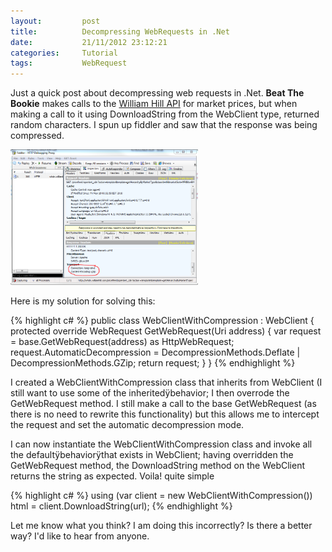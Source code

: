 ```yaml
---
layout:       	post
title:        	Decompressing WebRequests in .Net
date:         	21/11/2012 23:12:21
categories:   	Tutorial
tags:			WebRequest
---
```


Just a quick post about decompressing web requests in .Net. **Beat The Bookie** makes calls to the [William Hill API](http://pricefeeds.williamhill.com/bet/en-gb?action=GoPriceFeed) for market prices, but when making a call to it using DownloadString from the WebClient type, returned random characters. I spun up fiddler and saw that the response was being compressed.

<a href="/assets/content/208_WebRequest_Fiddler_GZip"><img class="alignnone size-medium wp-image-208" title="WebRequest_Fiddler_GZip" alt="" src="/assets/content/208_WebRequest_Fiddler_GZip?w=300" height="217" width="300" /></a>

Here is my solution for solving this:

{% highlight c# %}
public class WebClientWithCompression : WebClient 
{ 
    protected override WebRequest GetWebRequest(Uri address) 
    { 
        var request = base.GetWebRequest(address) as HttpWebRequest; 
        request.AutomaticDecompression = DecompressionMethods.Deflate | DecompressionMethods.GZip; 
        return request; 
    } 
}
{% endhighlight %}

I created a WebClientWithCompression class that inherits from WebClient (I still want to use some of the inheritedÿbehavior; I then overrode the GetWebRequest method. I still make a call to the base GetWebRequest (as there is no need to rewrite this functionality) but this allows me to intercept the request and set the automatic decompression mode.

I can now instantiate the WebClientWithCompression class and invoke all the defaultÿbehaviorÿthat exists in WebClient; having overridden the GetWebRequest method, the DownloadString method on the WebClient returns the string as expected. Voila! quite simple

{% highlight c# %}
using (var client = new WebClientWithCompression()) 
    html = client.DownloadString(url);
{% endhighlight %}

Let me know what you think? I am doing this incorrectly? Is there a better way? I'd like to hear from anyone.